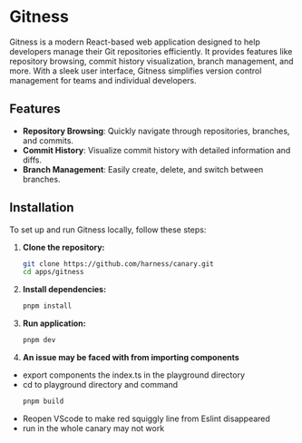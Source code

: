 # Gitness

Gitness is a modern React-based web application designed to help developers manage their Git repositories efficiently. It provides features like repository browsing, commit history visualization, branch management, and more. With a sleek user interface, Gitness simplifies version control management for teams and individual developers.

## Features

- **Repository Browsing**: Quickly navigate through repositories, branches, and commits.
- **Commit History**: Visualize commit history with detailed information and diffs.
- **Branch Management**: Easily create, delete, and switch between branches.

## Installation

To set up and run Gitness locally, follow these steps:

1. **Clone the repository:**

   ```bash
   git clone https://github.com/harness/canary.git
   cd apps/gitness
   ```

2. **Install dependencies:**

   ```bash
   pnpm install
   ```

3. **Run application:**

   ```bash
   pnpm dev
   ```

4. **An issue may be faced with from importing components**

- export components the index.ts in the playground directory
- cd to playground directory and command
  ```bash
  pnpm build
  ```
- Reopen VScode to make red squiggly line from Eslint disappeared
- run in the whole canary may not work
